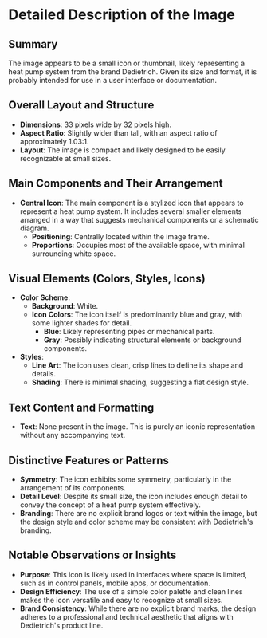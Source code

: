 # Detailed Description of the Image

## Summary
The image appears to be a small icon or thumbnail, likely representing a heat pump system from the brand Dedietrich. Given its size and format, it is probably intended for use in a user interface or documentation.

## Overall Layout and Structure
- **Dimensions**: 33 pixels wide by 32 pixels high.
- **Aspect Ratio**: Slightly wider than tall, with an aspect ratio of approximately 1.03:1.
- **Layout**: The image is compact and likely designed to be easily recognizable at small sizes.

## Main Components and Their Arrangement
- **Central Icon**: The main component is a stylized icon that appears to represent a heat pump system. It includes several smaller elements arranged in a way that suggests mechanical components or a schematic diagram.
  - **Positioning**: Centrally located within the image frame.
  - **Proportions**: Occupies most of the available space, with minimal surrounding white space.

## Visual Elements (Colors, Styles, Icons)
- **Color Scheme**:
  - **Background**: White.
  - **Icon Colors**: The icon itself is predominantly blue and gray, with some lighter shades for detail.
    - **Blue**: Likely representing pipes or mechanical parts.
    - **Gray**: Possibly indicating structural elements or background components.
- **Styles**:
  - **Line Art**: The icon uses clean, crisp lines to define its shape and details.
  - **Shading**: There is minimal shading, suggesting a flat design style.

## Text Content and Formatting
- **Text**: None present in the image. This is purely an iconic representation without any accompanying text.

## Distinctive Features or Patterns
- **Symmetry**: The icon exhibits some symmetry, particularly in the arrangement of its components.
- **Detail Level**: Despite its small size, the icon includes enough detail to convey the concept of a heat pump system effectively.
- **Branding**: There are no explicit brand logos or text within the image, but the design style and color scheme may be consistent with Dedietrich's branding.

## Notable Observations or Insights
- **Purpose**: This icon is likely used in interfaces where space is limited, such as in control panels, mobile apps, or documentation.
- **Design Efficiency**: The use of a simple color palette and clean lines makes the icon versatile and easy to recognize at small sizes.
- **Brand Consistency**: While there are no explicit brand marks, the design adheres to a professional and technical aesthetic that aligns with Dedietrich's product line.